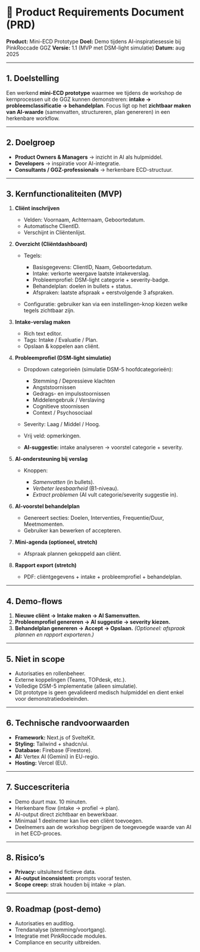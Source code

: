 # 📄 Product Requirements Document (PRD)

**Product:** Mini-ECD Prototype
**Doel:** Demo tijdens AI-inspiratiesessie bij PinkRoccade GGZ
**Versie:** 1.1 (MVP met DSM-light simulatie)
**Datum:** aug 2025

---

## 1. Doelstelling

Een werkend **mini-ECD prototype** waarmee we tijdens de workshop de kernprocessen uit de GGZ kunnen demonstreren: **intake → probleemclassificatie → behandelplan**.
Focus ligt op het **zichtbaar maken van AI-waarde** (samenvatten, structureren, plan genereren) in een herkenbare workflow.

---

## 2. Doelgroep

* **Product Owners & Managers** → inzicht in AI als hulpmiddel.
* **Developers** → inspiratie voor AI-integratie.
* **Consultants / GGZ-professionals** → herkenbare ECD-structuur.

---

## 3. Kernfunctionaliteiten (MVP)

1. **Cliënt inschrijven**

   * Velden: Voornaam, Achternaam, Geboortedatum.
   * Automatische ClientID.
   * Verschijnt in Cliëntenlijst.

2. **Overzicht (Cliëntdashboard)**

   * Tegels:

     * Basisgegevens: ClientID, Naam, Geboortedatum.
     * Intake: verkorte weergave laatste intakeverslag.
     * Probleemprofiel: DSM-light categorie + severity-badge.
     * Behandelplan: doelen in bullets + status.
     * Afspraken: laatste afspraak + eerstvolgende 3 afspraken.
   * Configuratie: gebruiker kan via een instellingen-knop kiezen welke tegels zichtbaar zijn.

3. **Intake-verslag maken**

   * Rich text editor.
   * Tags: Intake / Evaluatie / Plan.
   * Opslaan & koppelen aan cliënt.

4. **Probleemprofiel (DSM-light simulatie)**

   * Dropdown categorieën (simulatie DSM-5 hoofdcategorieën):

     * Stemming / Depressieve klachten
     * Angststoornissen
     * Gedrags- en impulsstoornissen
     * Middelengebruik / Verslaving
     * Cognitieve stoornissen
     * Context / Psychosociaal
   * Severity: Laag / Middel / Hoog.
   * Vrij veld: opmerkingen.
   * **AI-suggestie:** intake analyseren → voorstel categorie + severity.

5. **AI-ondersteuning bij verslag**

   * Knoppen:

     * *Samenvatten* (in bullets).
     * *Verbeter leesbaarheid* (B1-niveau).
     * *Extract problemen* (AI vult categorie/severity suggestie in).

6. **AI-voorstel behandelplan**

   * Genereert secties: Doelen, Interventies, Frequentie/Duur, Meetmomenten.
   * Gebruiker kan bewerken of accepteren.

7. **Mini-agenda (optioneel, stretch)**

   * Afspraak plannen gekoppeld aan cliënt.

8. **Rapport export (stretch)**

   * PDF: cliëntgegevens + intake + probleemprofiel + behandelplan.

---

## 4. Demo-flows

1. **Nieuwe cliënt → Intake maken → AI Samenvatten.**
2. **Probleemprofiel genereren → AI suggestie → severity kiezen.**
3. **Behandelplan genereren → Accept → Opslaan.**
   *(Optioneel: afspraak plannen en rapport exporteren.)*

---

## 5. Niet in scope

*   Autorisaties en rollenbeheer.
*   Externe koppelingen (Teams, TOPdesk, etc.).
*   Volledige DSM-5 implementatie (alleen simulatie).
*   Dit prototype is geen gevalideerd medisch hulpmiddel en dient enkel voor demonstratiedoeleinden.

---

## 6. Technische randvoorwaarden

* **Framework:** Next.js of SvelteKit.
* **Styling:** Tailwind + shadcn/ui.
* **Database:** Firebase (Firestore).
* **AI:** Vertex AI (Gemini) in EU-regio.
* **Hosting:** Vercel (EU).

---

## 7. Succescriteria

* Demo duurt max. 10 minuten.
* Herkenbare flow (intake → profiel → plan).
* AI-output direct zichtbaar en bewerkbaar.
* Minimaal 1 deelnemer kan live een cliënt toevoegen.
* Deelnemers aan de workshop begrijpen de toegevoegde waarde van AI in het ECD-proces.

---

## 8. Risico’s

* **Privacy:** uitsluitend fictieve data.
* **AI-output inconsistent:** prompts vooraf testen.
* **Scope creep:** strak houden bij intake → plan.

---

## 9. Roadmap (post-demo)

* Autorisaties en auditlog.
* Trendanalyse (stemming/voortgang).
* Integratie met PinkRoccade modules.
* Compliance en security uitbreiden.
